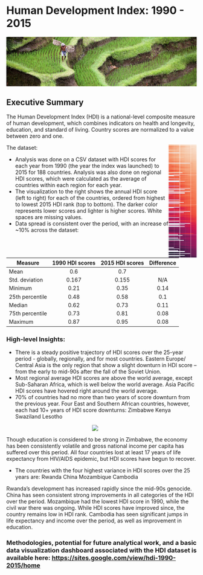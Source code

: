 # Human Development Index: 1990 - 2015

<div>
<P ALIGN=CENTER><img src="images/IMG_0248-4K copy.jpg" style="display: block; margin-left: auto; margin-right: auto;"  width="900"/></P></div>


## Executive Summary

The Human Development Index (HDI) is a national-level composite measure of human development, which combines indicators on health and longevity, education, and standard of living. Country scores are normalized to a value between zero and one.

<p>
<img align="right" src="images/heatmap.png" width="75">
</p>

The dataset:
* Analysis was done on a CSV dataset with HDI scores for each year from 1990 (the year the index was launched) to 2015 for 188 countries. Analysis was also done on regional HDI scores, which were calculated as the average of countries within each region for each year.
* The visualization to the right shows the annual HDI score (left to right) for each of the countries, ordered from highest to lowest 2015 HDI rank (top to bottom). The darker color represents lower scores and lighter is higher scores. White spaces are missing values.
* Data spread is consistent over the period, with an increase of ~10% across the dataset:

| Measure        | 1990 HDI scores| 2015 HDI scores| Difference|
| -------------  |:-------------:| :-------------:| :-------------:|
| Mean           | 0.6        | 0.7     |
| Std. deviation | 0.167  | 0.155 |  N/A |	
| Minimum	|0.21	|0.35	|0.14 |
| 25th percentile | 0.48 | 0.58 | 0.1 |
| Median	| 0.62 | 0.73 | 0.11 |
| 75th percentile | 0.73 | 0.81 | 0.08 |
| Maximum | 0.87 | 0.95 | 0.08 |

### High-level Insights:
* There is a steady positive trajectory of HDI scores over the 25-year period - globally, regionally, and for most countries. Eastern Europe/ Central Asia is the only region that show a slight downturn in HDI score – from the early to mid-90s after the fall of the Soviet Union. 
* Most regional average HDI scores are above the world average, except Sub-Saharan Africa, which is well below the world average. Asia Pacific HDI scores have hovered right around the world average. 
* 70% of countries had no more than two years of score downturn from the previous year. Four East and Southern African countries, however, each had 10+ years of HDI score downturns:
         	       Zimbabwe    	                Kenya		         Swaziland	                   Lesotho
<div>
<P ALIGN=CENTER><img src="images/downturns.png" style="display: block; margin-left: auto; margin-right: auto;"  width="50"/></P></div>

Though education is considered to be strong in Zimbabwe, the economy has been consistently volatile and gross national income per capita has suffered over this period. All four countries lost at least 17 years of life expectancy from HIV/AIDS epidemic, but HDI scores have begun to recover.
* The countries with the four highest variance in HDI scores over the 25 years are:
                       Rwanda		   China		      Mozambique	                Cambodia


Rwanda’s development has increased rapidly since the mid-90s genocide. China has seen consistent strong improvements in all categories of the HDI over the period. Mozambique had the lowest HDI score in 1990, while the civil war there was ongoing. While HDI scores have improved since, the country remains low in HDI rank. Cambodia has seen significant jumps in life expectancy and income over the period, as well as improvement in education.

### Methodologies, potential for future analytical work, and a basic data visualization dashboard associated with the HDI dataset is available here: https://sites.google.com/view/hdi-1990-2015/home
